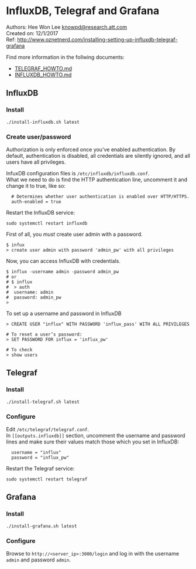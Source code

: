 # InfluxDB, Telegraf and Grafana  
Authors: Hee Won Lee <knowpd@research.att.com>  
Created on: 12/1/2017   
Ref: <http://www.oznetnerd.com/installing-setting-up-influxdb-telegraf-grafana> 

Find more information in the follwing documents:  
- [TELEGRAF_HOWTO.md](TELEGRAF_HOWTO.md)
- [INFLUXDB_HOWTO.md](INFLUXDB_HOWTO.md)

## InfluxDB
### Install
```
./install-influxdb.sh latest 
```

### Create user/password  
Authorization is only enforced once you’ve enabled authentication. By default, authentication is disabled, all credentials are silently ignored, and all users have all privileges.  

InfuxDB configuration files is  `/etc/influxdb/influxdb.conf`.  
What we need to do is find the HTTP authentication line, uncomment it and change it to true, like so:
```
  # Determines whether user authentication is enabled over HTTP/HTTPS.
  auth-enabled = true
```
Restart the InfluxDB service:
```
sudo systemctl restart influxdb
```
First of all, you *must* create user admin with a password.
```
$ infux
> create user admin with password 'admin_pw' with all privileges
```
Now, you can access InfluxDB with credentials.
```
$ influx -username admin -password admin_pw
# or 
# $ influx
#  > auth
#  username: admin
#  password: admin_pw
>
```
To set up a username and password in InfluxDB
```
> CREATE USER "influx" WITH PASSWORD 'influx_pass' WITH ALL PRIVILEGES

# To reset a user’s password:
> SET PASSWORD FOR influx = 'influx_pw'

# To check
> show users
```

## Telegraf
### Install
```
./install-telegraf.sh latest
```

### Configure
Edit `/etc/telegraf/telegraf.conf`.  
In `[[outputs.influxdb]]` section, uncomment the username and password lines and make sure their values match those which you set in InfluxDB:
```
  username = "influx"
  password = "influx_pw"
```
Restart the Telegraf service:
```
sudo systemctl restart telegraf
```

## Grafana
### Install
```
./install-grafana.sh latest
```

### Configure
Browse to `http://<server_ip>:3000/login`  and log in with the username `admin` and password `admin`.

